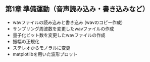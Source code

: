 ## 第1章 準備運動（音声読み込み・書き込みなど）
- wavファイルの読み込みと書き込み (wavのコピー作成)
- サンプリング周波数を変更したwavファイルの作成
- 量子化ビット数を変更したwavファイルの作成
- 振幅の正規化
- ステレオからモノラルに変更
- matplotlibを用いた波形プロット
